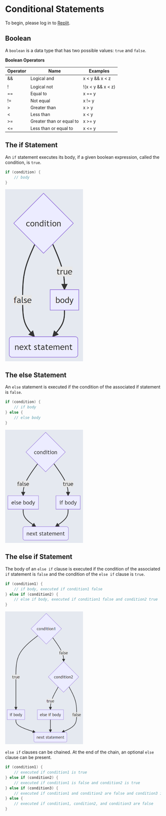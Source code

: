 # Conditional Statements 

To begin, please log in to [Replit](https://replit.com/).

## Boolean

A `boolean` is a data type that has two possible values: `true` and `false`.

**Boolean Operators**

| Operator | Name | Examples |
|---|---|---|
| && | Logical and | x < y && x < z |
| || | Logical or | x < y \|\| x < z |
| ! | Logical not | !(x < y && x < z) |
| == | Equal to | x == y |
| != | Not equal | x != y |
| > | Greater than | x > y |
| < | Less than | x < y |
| >= | Greater than or equal to | x >= y |
| <= | Less than or equal to | x <= y |

## The if Statement
An `if` statement executes its body, if a given boolean expression, called the condition, is `true`.

```java
if (condition) {
    // body
}
```

<img src="https://raw.githubusercontent.com/Jellyfish4654/juniorjellies/main/docs/assets/if-statement.PNG" style="width:50%;height:50%;"> 

## The else Statement
An `else` statement is executed if the condition of the associated if statement is `false`.

```java
if (condition) {
	// if body
} else {
	// else body
}
```

<img src="https://raw.githubusercontent.com/Jellyfish4654/juniorjellies/main/docs/assets/else-statement.PNG" style="width:50%;height:50%;"> 

## The else if Statement
The body of an `else if` clause is executed if the condition of the associated `if` statement is `false` and the condition of the `else if` clause is `true`.

```java
if (condition1) {
	// if body, executed if condition1 false
} else if (condition2) {
	// else if body, executed if condition1 false and condition2 true
}
```

<img src="https://raw.githubusercontent.com/Jellyfish4654/juniorjellies/main/docs/assets/else-if-statement.PNG" style="width:50%;height:50%;"> 

`else if` clauses can be chained. At the end of the chain, an optional `else` clause can be present.

```java
if (condition1) {
	// executed if condition1 is true
} else if (condition2) {
	// executed if condition1 is false and condition2 is true
} else if (condition3) {
	// executed if condition1 and condition2 are false and condition3 is true
} else {
	// executed if condition1, condition2, and condition3 are false
}
```

